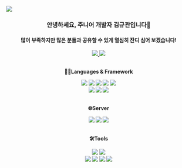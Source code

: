 <a href="https://hits.seeyoufarm.com"><img src="https://hits.seeyoufarm.com/api/count/incr/badge.svg?url=https%3A%2F%2Fgithub.com%2Fkwan97&count_bg=%231686AE&title_bg=%23000000&icon=realm.svg&icon_color=%23E7E7E7&title=방문자&edge_flat=false"/></a> 

<div align=center>	
	<h3> 안녕하세요, 주니어 개발자 김규관입니다👋</h3>
	<h4> 많이 부족하지만 많은 분들과 공유할 수 있게 열심히 잔디 심어 보겠습니다!</h4>
</div>	
<div align=center>
	<a href="https://kwan97.tistory.com/">
		<img src="https://img.shields.io/badge/Blog-FF9800?style=flat&logo=Blogger&logoColor=white" />
	</a>
	<img src="https://img.shields.io/badge/kwankyu97@gmail.com-EA4335?style=flat&logo=Gmail&logoColor=white"/>
</div>
<br>

<div align="center">
	<strong><p>🧑‍💻Languages & Framework</p>
	<img src="https://img.shields.io/badge/Java-007396?style=flat&logo=Conda-Forge&logoColor=white" />
	<img src="https://img.shields.io/badge/JavaScript-F7DF1E?style=flat&logo=JavaScript&logoColor=white" />
	<img src="https://img.shields.io/badge/jQuery-0769AD?style=flat&logo=jQuery&logoColor=white" />
	<img src="https://img.shields.io/badge/HTML5-E34F26?style=flat&logo=HTML5&logoColor=white" />
	<img src="https://img.shields.io/badge/CSS3-1572B6?style=flat&logo=CSS3&logoColor=white" />
	<br>
	<img src="https://img.shields.io/badge/Spring Boot-6DB33F?style=flat&logo=Spring Boot&logoColor=white" />
	<img src="https://img.shields.io/badge/Bootstrap-7952B3?style=flat&logo=Bootstrap&logoColor=white" />	
	<img src="https://img.shields.io/badge/Mybatis-000000?style=flat&logo=Fluentd&logoColor=white" />
</div>
<br>

<div align="center">	
	<p>🌐Server</p>
	<img src="https://img.shields.io/badge/MySQL-4479A1?style=flat&logo=MySQL&logoColor=white" />
	<img src="https://img.shields.io/badge/MariaDB-003545?style=flat&logo=MariaDB&logoColor=white" />
	<img src="https://img.shields.io/badge/Linux-FCC624?style=flat&logo=Linux&logoColor=white" />
</div>
<br>
<div align=center>
	<p>🛠Tools</p>
</div>
<div align=center>
	<img src="https://img.shields.io/badge/IntelliJ IDEA-000000?style=flat&logo=IntelliJ IDEA&logoColor=white"/>
	<img src="https://img.shields.io/badge/Visual%20Studio%20Code-007ACC?style=flat&logo=VisualStudioCode&logoColor=white" />
	<br>
	<img src="https://img.shields.io/badge/Tomcat-F8DC75?style=flat&logo=ApacheTomcat&logoColor=white" />
	<img src="https://img.shields.io/badge/NGINX-009639?style=flat&logo=NGINX&logoColor=white" />
	<img src="https://img.shields.io/badge/AWS-232F3E?style=flat&logo=AmazonAWS&logoColor=white" />
	<img src="https://img.shields.io/badge/Git-F05032?style=flat&logo=Git&logoColor=white" />
</div>
<br>


<!--
<br>
<br>
 	
<div align=center>
<img src="https://github-readme-stats.vercel.app/api/top-langs/?username=kwan97&layout=compact"><br><br>
</div> -->
